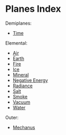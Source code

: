 # Planes Index

Demiplanes:
- [Time](demiplanes/time)

Elemental:
- [Air](elemental/air)
- [Earth](elemental/earth)
- [Fire](elemental/fire)
- [Ice](elemental/ice)
- [Mineral](elemental/mineral)
- [Negative Energy](elemental/negative_energy)
- [Radiance](elemental/radiance)
- [Salt](elemental/salt)
- [Smoke](elemental/smoke)
- [Vacuum](elemental/vacuum)
- [Water](elemental/water)

Outer:
- [Mechanus](elemental/mechanus)